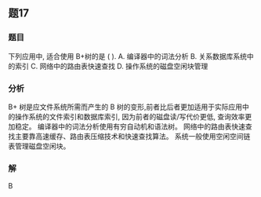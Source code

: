 ## 题17
### 题目
下列应用中, 适合使用 B+树的是 ( ).
A. 编译器中的词法分析
B. 关系数据库系统中的索引
C. 网络中的路由表快速查找
D. 操作系统的磁盘空闲块管理
### 分析
$\mathrm{B} +$ 树是应文件系统所需而产生的 $\mathrm{B}$ 树的变形,前者比后者更加适用于实际应用中的操作系统的文件索引和数据库索引, 因为前者的磁盘读/写代价更低, 查询效率更加稳定。
编译器中的词法分析使用有穷自动机和语法树。
网络中的路由表快速查找主要靠高速缓存、路由表压缩技术和快速查找算法。
系统一般使用空闲空间链表管理磁盘空闲块。
### 解
B